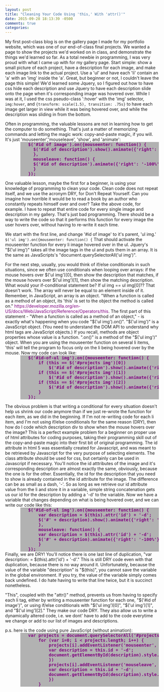 ```yaml
---
layout: post
title: "Cleaning Your Code Using 'this,' With 'attr()'"
date: 2015-09-28 18:13:39 -0500
comments: true
categories: 
---
```


My first post-class blog is on the gallery page I made for my portfolio website, which was one of our end-of-class final projects. We wanted a page to show the projects we'd worked on in class, and demonstrate the things we'd learned so far. As a total newbie in programming, I was very proud with what I came up with for my gallery page. Start simple: show a small picture of each project, have a description for each image, and make each image link to the actual project. Use a 'ul' and have each 'li' contain an 'a' with an 'img' inside the 'a'. Great, but beginner or not, I couldn't leave the page this simple! We'd learned some Jquery, so I figured out how to have css hide each description and use Jquery to have each description slide onto the page when it's corresponding image was hovered over. While I was at it, I used the css pseudo-class ':hover' with the 'img' selector, `img:hover`, and `{transform: scale(1.5), transition: .75s}` to have each image get larger in view while it was being hovered over, and while the description was sliding in from the bottom.

<p style='margin:0'>
Often in programming, the valuable lessons are not in learning how to get the computer to do something. That's just a matter of memorizing commands and letting the magic work: copy-and-paste magic, if you will. It's just 'mouseenter','mouseleave', 'show', and 'animate': 
<pre style='margin:0 0 0 10%;padding:0 0 0 5%; color:purple; background: #B2B2B2; font-weight: bold;'>
$('#id of image').on({mouseenter: function() { 
  $('#id of description').show().animate({'right': '10%'}, 1500);
  },
  mouseleave: function() {
  $('#id of description').animate({'right': '-100%'});
  }
});
</pre>
</p>
<p style='margin:default'>
One valuable lesson, maybe the first for a beginner, is using your knowledge of programming to clean your code. Clean code does not repeat itself, and we use the acronym DRY, for Don't Repeat Yourself. Can you imagine how horrible it would be to read a book by an author who constantly repeats himself over and over? Take the above code, for example. I have to repeat that entire code for every single image and description in my gallery. That's just bad programming. There should be a way to write the code so that it performs this function for every image the user hovers over, without having to re-write it each time. 
</p>
<p style='margin:default'>
We start with the first line, and change '#id of image' to it's parent, 'ul img.' <code>$('ul img').on({mouseenter: function() {</code> That should activate the mouseenter function for every li image hovered over in the ul. Jquery's "$('ul img')" takes all the image tags in the ul and puts them in an array. It is the same as JavaScripts's "document.querySelectorAll('ul img')". 
</p>
<p style='margin:0'>
For the next step, usually, you would think of if/else conditionals in such situations, since we often use conditionals when looping over arrays: if the mouse hovers over $('ul img')[0], then show the description that matches, if the mouse hovers over $('ul img')[1], then show the matching description. What would your if-conditional statement be? If ul img == ul img[0]?? That doesn't work. The array will never be equal to an element inside of it. Remember, in JavaScript, an array is an object. "When a function is called as a method of an object, its 'this' is set to the object the method is called on." <a style='color:purple'>https://developer.mozilla.org/en-US/docs/Web/JavaScript/Reference/Operators/this</a>. The first part of this statement - "When a function is called as a method of an object," - is exactly what's happening when you code "$('ul img').on()". "$('ul img')" is a JavaScript object. (You need to understand the DOM API to understand why html tags are JavaScript objects.) If you recall, methods are object properties whose value is a function. ".on()" is a method of the "$('ul img')" object. When you are using the mouseenter function on several li items, 'this' will tell the program to focus only on the li being hovered over by the mouse. Now my code can look like:
<pre style='margin:0 0 0 10%;padding:0 0 0 5%; color:purple; background: #B2B2B2; font-weight: bold;'>
$('#id-of-ul img').on({mouseenter: function() {
    if (this == $('#projects img')[0])
        $('#id of description').show().animate({'right': '10%'}, 1500);
    if (this == $('#projects img')[1])
        $('#id of description').show().animate({'right': '10%'}, 1500);
    if (this == $('#projects img')[2])
        $('#id of description').show().animate({'right': '10%'}, 1500);
    }
});
</pre>
</p>
<p style='margin:0'>
 The obvious problem is that writing a conditional for every situation doesn't help us shrink our code anymore than if we just re-wrote the function for each item, as we did in the beginning. If I'm not re-writing code for each li item, and I'm not using if/else conditionals for the same reason (DRY), then how do I code which description div to show when the mouse hovers over the image? This is a perfect example problem for a beginner on proper use of html attributes for coding purposes, taking their programming skill out of the copy-and-paste magic into their first bit of original programming. The id attribute in html 5 was essentially created for Javascript, and was meant to be retrieved by Javascript for the very purpose of selecting elements. The class attribute should be used for css, but certainly can be used in Javascript if necessary. You'll notice the id atttributes of the image and it's corresponding description are almost exactly the same, obviously, because the one is for the other. Essentially, the id for the description that you need to show is already contained in the id attribute for the image. The difference can be as small as a dash, '-'. So as long as we retrieve our id attribute value from the li and store it in a variable, simple string concatenation gets us our id for the description by adding a '-d' to the variable. Now we have a variable that changes depending on what is being hovered over, and we can write our code like this:
 <pre style='margin:0 0 0 10%;padding:0 0 0 5%; color:purple; background: #B2B2B2; font-weight: bold;'>
$('#id-of-ul img').on({mouseenter: function() { 
    var description = $(this).attr('id') + '-d';
    $('#' + description).show().animate({'right': '10%'}, 1500);
    },
    mouseleave: function() {
    var description = $(this).attr('id') + '-d';
    $('#' + description).animate({'right': '-100%'});
    }
});
</pre>
Finally, we are DRY! You'll notice there is one last line of duplication, "var description: = $(this).attr('id') + '-d'." This is still DRY code even with that duplication, because there is no way around it. Unfortunately, because the value of the variable "description" is "$(this)", you cannot save the variable in the global environment. If you try, the value of the variable simply comes back undefined. I do hate having to write that line twice, but it is succinct nonetheless. 
</p>
<p style='margin:default'>
"This", coupled with the "attr()" method, prevents us from having to specify each li tag, either by writing a mouseenter function for each one, "$('#id of image')", or using if/else conditionals with "$('ul img')[0]", "$('ul img')[1]", and "$('ul img')[2]." They make our code DRY. They also allow us to write a dynamically altered code, i.e. we dont' have to add to the code everytime we change or add to our list of images and descriptions. 
</p>
<p style='margin:0'>
p.s. here is the code using pure JavaScript (without animation):
<pre style='margin:0 0 0 10%;padding:0 0 0 5%; color:purple; background: #B2B2B2; font-weight: bold;'>
var projects = document.querySelectorAll('#projects img');
    for (var i=0; i < projects.length; i++) {
        projects[i].addEventListener('mouseenter', function() {
        var description = this.id + '-d';
        document.getElementById(description).style.display = 'block';
        })
        projects[i].addEventListener('mouseleave', function() {
        var description = this.id + '-d';
        document.getElementById(description).style.display = 'none';
        })
    }
</pre>
</p>